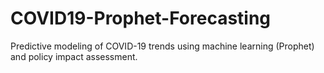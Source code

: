# COVID19-Prophet-Forecasting
Predictive modeling of COVID-19 trends using machine learning (Prophet) and policy impact assessment.
